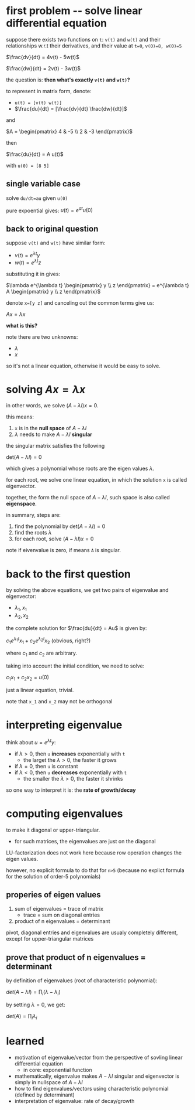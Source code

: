 # first problem -- solve linear differential equation

suppose there exists two functions on `t`: `v(t)` and `w(t)` and their relationships w.r.t their derivatives, and their value at `t=0`, `v(0)=8, w(0)=5`

$`\frac{dv}{dt} = 4v(t) - 5w(t)`$

$`\frac{dw}{dt} = 2v(t) - 3w(t)`$

the question is: **then what's exactly `v(t)` and `w(t)`?**

to represent in matrix form, denote:

- `u(t) = [v(t) w(t)]`
- $`\frac{du}{dt} = [\frac{dv}{dt} \frac{dw}{dt}]`$

and 

$`A = \begin{pmatrix} 4 & -5 \\ 2 & -3 \end{pmatrix}`$

then

$`\frac{du}{dt} = A u(t)`$

with `u(0) = [8 5]`

## single variable case 

solve `du/dt=au` given `u(0)`

pure expoential gives: $`u(t)=e^{at} u(0)`$

## back to original question

suppose `v(t)` and `w(t)` have similar form:

- $`v(t)=e^{\lambda t} y`$
- $`w(t)=e^{\lambda t} z`$

substituting it in gives:


$`\lambda e^{\lambda t} \begin{pmatrix} y \\ z \end{pmatrix} = e^{\lambda t} A \begin{pmatrix} y \\ z \end{pmatrix}`$

denote `x=[y z]` and canceling out the common terms give us:

$`Ax=\lambda x`$

**what is this?**

note there are two unknowns:

- $`\lambda`$
- $`x`$

so it's not a linear equation, otherwise it would be easy to solve.

# solving $`Ax=\lambda x`$

in other words,  we solve $`(A - \lambda I) x= 0`$. 

this means:

1. `x` is in the **null space** of $`A - \lambda I`$
2. $`\lambda`$ needs to make $`A - \lambda I`$ **singular**

the singular matrix satisfies the following

$`\text{det}(A - \lambda I)=0`$

which gives a polynomial whose roots are the eigen values $`\lambda`$.

for each root, we solve one linear equation, in which the solution `x` is called eigenvector. 

together, the form the null space of $`A-\lambda I`$, such space is also called **eigenspace**.

in summary, steps are:

1. find the polynomial by $`\text{det}(A - \lambda I)=0`$
2. find the roots $`\lambda`$
3. for each root, solve $`(A - \lambda I)x=0`$

note if eivenvalue is zero, if means `A` is singular.

# back to the first question

by solving the above equations, we get two pairs of eigenvalue and eigenvector:

- $`\lambda_1, x_1`$
- $`\lambda_2, x_2`$

the complete solution for $`\frac{du}{dt} = Au`$ is given by:

$`c_1 e^{\lambda_1 t} x_1 + c_2 e^{\lambda_2 t} x_2`$ (obvious, right?)

where $`c_1`$ and $`c_2`$ are arbitrary. 


taking into account the initial condition, we need to solve:

$`c_1 x_1 + c_2 x_2 = u(0)`$

just a linear equation, trivial.

note that `x_1` and `x_2` may not be orthogonal

# interpreting eigenvalue

think about $`u=e^{\lambda t} y`$:

- if $`\lambda>0`$, then `u` **increases** exponentially with `t`
  - the larget the $`\lambda>0`$, the faster it grows
- if $`\lambda=0`$, then `u` is constant
- if $`\lambda<0`$, then `u` **decreases** exponentially with `t`
  - the smaller the $`\lambda>0`$, the faster it shrinks

so one way to interpret it is: the **rate of growth/decay**

# computing eigenvalues

to make it diagonal or upper-triangular. 

- for such matrices, the eigenvalues are just on the diagonal

LU-factorization does not work here because row operation changes the eigen values.

however, no explicit formula to do that for `n>5` (because no explict formula for the solution of order-5 polynomials)

## properies of eigen values

1. sum of eigenvalues = trace of matrix
   - trace = sum on diagonal entries
2. product of n eigenvalues = determinant

pivot, diagonal entries and eigenvalues are usualy completely different, except for upper-triangular matrices

## prove that product of n eigenvalues = determinant

by definition of eigenvalues (root of characteristic polynomial):

$`det(A-\lambda I) = \prod_i (\lambda - \lambda_i)`$

by setting $`\lambda=0`$, we get:

$`det(A) = \prod_i \lambda_i`$



# learned

- motivation of eigenvalue/vector from the perspective of sovling linear differential equation
  - in core: exponential function
- mathematically, eigenvalue makes $`A-\lambda I`$ singular and eigenvector is simply in nullspace of $`A-\lambda I`$ 
- how to find eigenvalues/vectors using characteristic polynomial (defined by determinant)
- interpretation of eigenvalue: rate of decay/growth
